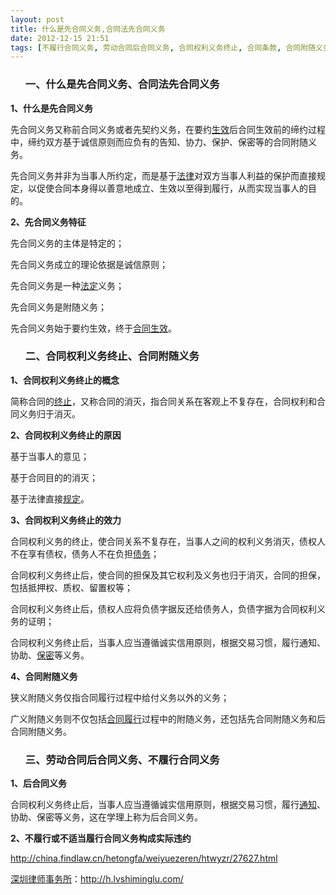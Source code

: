 ```yaml
---
layout: post
title: 什么是先合同义务,合同法先合同义务
date: 2012-12-15 21:51
tags: [不履行合同义务, 劳动合同后合同义务, 合同权利义务终止, 合同条款, 合同附随义务, 深圳合同纠纷律师]
---
```

<ol>
<h3>一、什么是先合同义务、合同法先合同义务</h3>
</ol>
<strong>1、什么是先合同义务</strong>

先合同义务又称前合同义务或者先契约义务，在要约<a href="http://h.lvshiminglu.com/law/846.html">生效</a>后合同生效前的缔约过程中，缔约双方基于诚信原则而应负有的告知、协力、保护、保密等的合同附随义务。

先合同义务并非为当事人所约定，而是基于<a href="http://h.lvshiminglu.com/law/762.html">法律</a>对双方当事人利益的保护而直接规定，以促使合同本身得以善意地成立、生效以至得到履行，从而实现当事人的目的。

<strong>2、先合同义务特征</strong>

先合同义务的主体是特定的；

先合同义务成立的理论依据是诚信原则；

先合同义务是一种<a href="http://h.lvshiminglu.com/law/725.html">法定</a>义务；

先合同义务是附随义务；

先合同义务始于要约生效，终于<a href="http://h.lvshiminglu.com/law/697.html">合同生效</a>。
<ol>
<h3>二、合同权利义务终止、合同附随义务</h3>
</ol>
<strong>1、合同权利义务终止的概念</strong>

简称合同的<a href="http://h.lvshiminglu.com/law/715.html">终止</a>，又称合同的消灭，指合同关系在客观上不复存在，合同权利和合同义务归于消灭。

<strong>2、合同权利义务终止的原因</strong>

基于当事人的意见；

基于合同目的的消灭；

基于法律直接<a href="http://h.lvshiminglu.com/law/492.html">规定</a>。

<strong>3、合同权利义务终止的效力</strong>

合同权利义务的终止，使合同关系不复存在，当事人之间的权利义务消灭，债权人不在享有债权，债务人不在负担<a href="http://h.lvshiminglu.com/law/243.html">债务</a>；

合同权利义务终止后，使合同的担保及其它权利及义务也归于消灭，合同的担保，包括抵押权、质权、留置权等；

合同权利义务终止后，债权人应将负债字据反还给债务人，负债字据为合同权利义务的证明；

合同权利义务终止后，当事人应当遵循诚实信用原则，根据交易习惯，履行通知、协助、<a href="http://h.lvshiminglu.com/law/839.html">保密</a>等义务。

<strong>4、合同附随义务</strong>

狭义附随义务仅指合同履行过程中给付义务以外的义务；

广义附随义务则不仅包括<a href="http://h.lvshiminglu.com/law/723.html">合同履行</a>过程中的附随义务，还包括先合同附随义务和后合同附随义务。
<ol>
<h3>三、劳动合同后合同义务、不履行合同义务</h3>
</ol>
<strong>1、后合同义务</strong>

合同权利义务终止后，当事人应当遵循诚实信用原则，根据交易习惯，履行<a href="http://h.lvshiminglu.com/law/779.html">通知</a>、协助、保密等义务，这在学理上称为后合同义务。

<strong>2、不履行或不适当履行合同义务构成实际违约</strong>

http://china.findlaw.cn/hetongfa/weiyuezeren/htwyzr/27627.html

<a href="http://h.lvshiminglu.com/">深圳律师事务所</a>：<a href="http://h.lvshiminglu.com/">http://h.lvshiminglu.com/</a>

